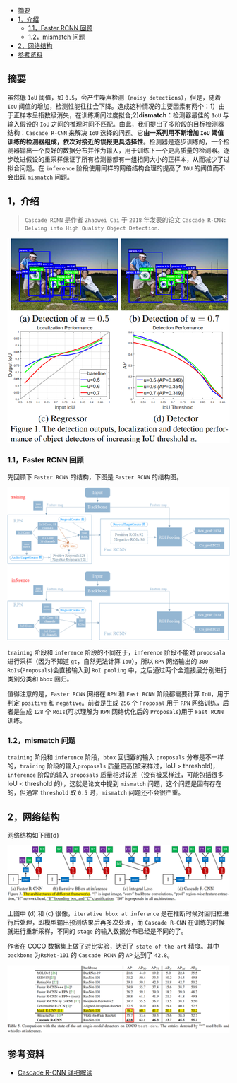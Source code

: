 - [摘要](#摘要)
- [1，介绍](#1介绍)
  - [1.1，Faster RCNN 回顾](#11faster-rcnn-回顾)
  - [1.2，mismatch 问题](#12mismatch-问题)
- [2，网络结构](#2网络结构)
- [参考资料](#参考资料)

## 摘要

虽然低 `IoU` 阈值，如 `0.5`，会产生噪声检测（`noisy detections`），但是，随着 `IoU` 阈值的增加，检测性能往往会下降。造成这种情况的主要因素有两个：1）由于正样本呈指数级消失，在训练期间过度拟合;2)**dismatch**：检测器最佳的 `IoU` 与输入假设的 `IoU` 之间的推理时间不匹配。由此，我们提出了多阶段的目标检测器结构：`Cascade R-CNN` 来解决 `IoU` 选择的问题。它**由一系列用不断增加 `IoU` 阈值训练的检测器组成，依次对接近的误报更具选择性**。检测器是逐步训练的，一个检测器输出一个良好的数据分布并作为输入，用于训练下一个更高质量的检测器。逐步改进假设的重采样保证了所有检测器都有一组相同大小的正样本，从而减少了过拟合问题。在 `inference` 阶段使用同样的网络结构合理的提高了 `IOU` 的阈值而不会出现 `mismatch` 问题。

## 1，介绍

> `Cascade RCNN` 是作者 `Zhaowei Cai` 于 `2018` 年发表的论文 `Cascade R-CNN: Delving into High Quality Object Detection`.

![提升IOU阈值对检测器性能的影响](../../data/images/cascade%20rcnn/提升IOU阈值对检测器性能的影响.png)

### 1.1，Faster RCNN 回顾

先回顾下 `Faster RCNN` 的结构，下图是 `Faster RCNN` 的结构图。

![Faster-rcnn网络结构图](../../data/images/faster-rcnn/Faster-rcnn网络结构图.png)

`training` 阶段和 `inference` 阶段的不同在于，`inference` 阶段不能对 `proposala` 进行采样（因为不知道 `gt`，自然无法计算 `IoU`），所以 `RPN` 网络输出的 `300` `RoIs`(`Proposals`)会直接输入到 `RoI pooling` 中，之后通过两个全连接层分别进行类别分类和 `bbox` 回归。

值得注意的是，`Faster RCNN` 网络在 `RPN` 和 `Fast RCNN` 阶段都需要计算 `IoU`，用于判定 `positive` 和 `negative`。前者是生成 `256` 个 `Proposal` 用于 `RPN` 网络训练，后者是生成 `128` 个 `RoIs`(可以理解为 `RPN` 网络优化后的 `Proposals`)用于 `Fast RCNN` 训练。

### 1.2，mismatch 问题

`training` 阶段和 `inference` 阶段，`bbox` 回归器的输入 `proposals` 分布是不一样的，`training` 阶段的输入`proposals` 质量更高(被采样过，IoU > threshold)，`inference` 阶段的输入 `proposals` 质量相对较差（没有被采样过，可能包括很多 IoU < threshold 的），这就是论文中提到 `mismatch` 问题，这个问题是固有存在的，但通常 `threshold` 取 `0.5` 时，`mismatch` 问题还不会很严重。

## 2，网络结构

网络结构如下图(d)

![cascade_rcnn和其他框架的网络结构简略图](../../data/images/cascade%20rcnn/cascade_rcnn和其他框架的网络结构简略图.png)

上图中 (d) 和 (c) 很像，`iterative bbox at inference` 是在推断时候对回归框进行后处理，即模型输出预测结果后再多次处理，而 `Cascade R-CNN` 在训练的时候就进行重新采样，不同的 `stage` 的输入数据分布已经是不同的了。

作者在 COCO 数据集上做了对比实验，达到了 `state-of-the-art` 精度。其中 `backbone` 为`RsNet-101` 的 `Cascade RCNN` 的 `AP` 达到了 `42.8`。

![对比实验结果](../../data/images/cascade%20rcnn/对比实验结果.png)

## 参考资料

- [Cascade R-CNN 详细解读](https://zhuanlan.zhihu.com/p/42553957)